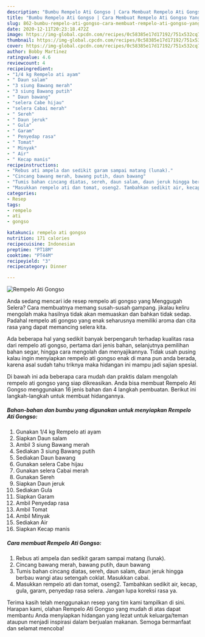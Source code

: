 ```yaml
---
description: "Bumbu Rempelo Ati Gongso | Cara Membuat Rempelo Ati Gongso Yang Menggugah Selera"
title: "Bumbu Rempelo Ati Gongso | Cara Membuat Rempelo Ati Gongso Yang Menggugah Selera"
slug: 862-bumbu-rempelo-ati-gongso-cara-membuat-rempelo-ati-gongso-yang-menggugah-selera
date: 2020-12-11T20:23:18.472Z
image: https://img-global.cpcdn.com/recipes/0c58385e17d17192/751x532cq70/rempelo-ati-gongso-foto-resep-utama.jpg
thumbnail: https://img-global.cpcdn.com/recipes/0c58385e17d17192/751x532cq70/rempelo-ati-gongso-foto-resep-utama.jpg
cover: https://img-global.cpcdn.com/recipes/0c58385e17d17192/751x532cq70/rempelo-ati-gongso-foto-resep-utama.jpg
author: Bobby Martinez
ratingvalue: 4.6
reviewcount: 4
recipeingredient:
- "1/4 kg Rempelo ati ayam"
- " Daun salam"
- "3 siung Bawang merah"
- "3 siung Bawang putih"
- " Daun bawang"
- "selera Cabe hijau"
- "selera Cabai merah"
- " Sereh"
- " Daun jeruk"
- " Gula"
- " Garam"
- " Penyedap rasa"
- " Tomat"
- " Minyak"
- " Air"
- " Kecap manis"
recipeinstructions:
- "Rebus ati ampela dan sedikit garam sampai matang (lunak)."
- "Cincang bawang merah, bawang putih, daun bawang"
- "Tumis bahan cincang diatas, sereh, daun salam, daun jeruk hingga berbau wangi atau setengah coklat. Masukkan cabai."
- "Masukkan rempelo ati dan tomat, oseng2. Tambahkan sedikit air, kecap, gula, garam, penyedap rasa selera. Jangan lupa koreksi rasa ya."
categories:
- Resep
tags:
- rempelo
- ati
- gongso

katakunci: rempelo ati gongso 
nutrition: 171 calories
recipecuisine: Indonesian
preptime: "PT18M"
cooktime: "PT44M"
recipeyield: "3"
recipecategory: Dinner

---
```



![Rempelo Ati Gongso](https://img-global.cpcdn.com/recipes/0c58385e17d17192/751x532cq70/rempelo-ati-gongso-foto-resep-utama.jpg)

Anda sedang mencari ide resep rempelo ati gongso yang Menggugah Selera? Cara membuatnya memang susah-susah gampang. jikalau keliru mengolah maka hasilnya tidak akan memuaskan dan bahkan tidak sedap. Padahal rempelo ati gongso yang enak seharusnya memiliki aroma dan cita rasa yang dapat memancing selera kita.

Ada beberapa hal yang sedikit banyak berpengaruh terhadap kualitas rasa dari rempelo ati gongso, pertama dari jenis bahan, selanjutnya pemilihan bahan segar, hingga cara mengolah dan menyajikannya. Tidak usah pusing kalau ingin menyiapkan rempelo ati gongso enak di mana pun anda berada, karena asal sudah tahu triknya maka hidangan ini mampu jadi sajian spesial.




Di bawah ini ada beberapa cara mudah dan praktis dalam mengolah rempelo ati gongso yang siap dikreasikan. Anda bisa membuat Rempelo Ati Gongso menggunakan 16 jenis bahan dan 4 langkah pembuatan. Berikut ini langkah-langkah untuk membuat hidangannya.

<!--inarticleads1-->

##### Bahan-bahan dan bumbu yang digunakan untuk menyiapkan Rempelo Ati Gongso:

1. Gunakan 1/4 kg Rempelo ati ayam
1. Siapkan  Daun salam
1. Ambil 3 siung Bawang merah
1. Sediakan 3 siung Bawang putih
1. Sediakan  Daun bawang
1. Gunakan selera Cabe hijau
1. Gunakan selera Cabai merah
1. Gunakan  Sereh
1. Siapkan  Daun jeruk
1. Sediakan  Gula
1. Siapkan  Garam
1. Ambil  Penyedap rasa
1. Ambil  Tomat
1. Ambil  Minyak
1. Sediakan  Air
1. Siapkan  Kecap manis




<!--inarticleads2-->

##### Cara membuat Rempelo Ati Gongso:

1. Rebus ati ampela dan sedikit garam sampai matang (lunak).
1. Cincang bawang merah, bawang putih, daun bawang
1. Tumis bahan cincang diatas, sereh, daun salam, daun jeruk hingga berbau wangi atau setengah coklat. Masukkan cabai.
1. Masukkan rempelo ati dan tomat, oseng2. Tambahkan sedikit air, kecap, gula, garam, penyedap rasa selera. Jangan lupa koreksi rasa ya.




Terima kasih telah menggunakan resep yang tim kami tampilkan di sini. Harapan kami, olahan Rempelo Ati Gongso yang mudah di atas dapat membantu Anda menyiapkan hidangan yang lezat untuk keluarga/teman ataupun menjadi inspirasi dalam berjualan makanan. Semoga bermanfaat dan selamat mencoba!
